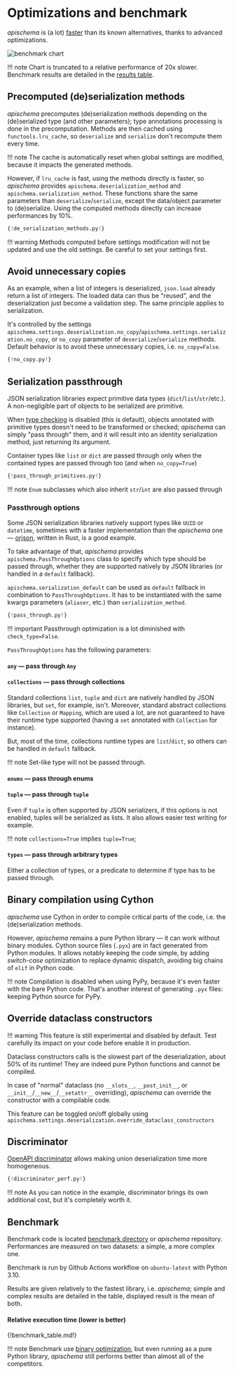 # Optimizations and benchmark

*apischema* is (a lot) [faster](#benchmark) than its known alternatives, thanks to advanced optimizations.    

![benchmark chart](benchmark_chart.svg)

!!! note
    Chart is truncated to a relative performance of 20x slower. Benchmark results are detailed in the [results table](#relative-execution-time-lower-is-better).

## Precomputed (de)serialization methods

*apischema* precomputes (de)serialization methods depending on the (de)serialized type (and other parameters); type annotations processing is done in the precomputation. Methods are then cached using `functools.lru_cache`, so `deserialize` and `serialize` don't recompute them every time.

!!! note
    The cache is automatically reset when global settings are modified, because it impacts the generated methods.

However, if `lru_cache` is fast, using the methods directly is faster, so *apischema* provides `apischema.deserialization_method` and `apischema.serialization_method`. These functions share the same parameters than `deserialize`/`serialize`, except the data/object parameter to (de)serialize. Using the computed methods directly can increase performances by 10%.

```python
{!de_serialization_methods.py!}
```

!!! warning
    Methods computed before settings modification will not be updated and use the old settings. Be careful to set your settings first.

## Avoid unnecessary copies

As an example, when a list of integers is deserialized, `json.load` already return a list of integers. The loaded data can thus be "reused", and the deserialization just become a validation step. The same principle applies to serialization.

It's controlled by the settings `apischema.settings.deserialization.no_copy`/`apischema.settings.serialization.no_copy`, or `no_copy` parameter of `deserialize`/`serialize` methods. Default behavior is to avoid these unnecessary copies, i.e. `no_copy=False`.

```python
{!no_copy.py!}
```

## Serialization passthrough

JSON serialization libraries expect primitive data types (`dict`/`list`/`str`/etc.). A non-negligible part of objects to be serialized are primitive.

When [type checking](#type-checking) is disabled (this is default), objects annotated with primitive types doesn't need to be transformed or checked; *apischema* can simply "pass through" them, and it will result into an identity serialization method, just returning its argument.

Container types like `list` or `dict` are passed through only when the contained types are passed through too (and when `no_copy=True`)

```python
{!pass_through_primitives.py!}
```

!!! note
    `Enum` subclasses which also inherit `str`/`int` are also passed through

### Passthrough options

Some JSON serialization libraries natively support types like `UUID` or `datetime`, sometimes with a faster implementation than the *apischema* one — [orjson](https://github.com/ijl/orjson), written in Rust, is a good example.

To take advantage of that, *apischema* provides `apischema.PassThroughOptions` class to specify which type should be passed through, whether they are supported natively by JSON libraries (or handled in a `default` fallback). 

`apischema.serialization_default` can be used as `default` fallback in combination to `PassThroughOptions`. It has to be instantiated with the same kwargs parameters (`aliaser`, etc.) than `serialization_method`.

```python
{!pass_through.py!}
```

!!! important
    Passthrough optimization is a lot diminished with `check_type=False`.

`PassThroughOptions` has the following parameters:

#### `any` — pass through `Any`

#### `collections` — pass through collections

Standard collections `list`, `tuple` and `dict` are natively handled by JSON libraries, but `set`, for example, isn't. Moreover, standard abstract collections like `Collection` or `Mapping`, which are used a lot, are
not guaranteed to have their runtime type supported (having a `set` annotated with
`Collection` for instance). 

But, most of the time, collections runtime types are `list`/`dict`, so others can be handled in `default` fallback.

!!! note
    Set-like type will not be passed through.

#### `enums` — pass through enums

#### `tuple` — pass through `tuple`

Even if `tuple` is often supported by JSON serializers, if this options is not enabled, tuples will be serialized as lists. It also allows easier test writing for example.

!!! note
    `collections=True` implies `tuple=True`;

#### `types` — pass through arbitrary types

Either a collection of types, or a predicate to determine if type has to be passed through.

## Binary compilation using Cython

*apischema* use Cython in order to compile critical parts of the code, i.e. the (de)serialization methods.

However, *apischema* remains a pure Python library — it can work without binary modules. Cython source files (`.pyx`) are in fact generated from Python modules. It allows notably keeping the code simple, by adding *switch-case* optimization to replace dynamic dispatch, avoiding big chains of `elif` in Python code.

!!! note
    Compilation is disabled when using PyPy, because it's even faster with the bare Python code.
    That's another interest of generating `.pyx` files: keeping Python source for PyPy.

## Override dataclass constructors

!!! warning
    This feature is still experimental and disabled by default. Test carefully its impact on your code before enable it in production.

Dataclass constructors calls is the slowest part of the deserialization, about 50% of its runtime!
They are indeed pure Python functions and cannot be compiled.

In case of "normal" dataclass (no `__slots__`, `__post_init__`, or `__init__`/`__new__`/`__setattr__` overriding), *apischema* can override the constructor with a compilable code. 

This feature can be toggled on/off globally using `apischema.settings.deserialization.override_dataclass_constructors`

## Discriminator

[OpenAPI discriminator](json_schema.md#openapi-discriminator) allows making union deserialization time more homogeneous.

```python
{!discriminator_perf.py!}
```

!!! note
    As you can notice in the example, discriminator brings its own additional cost, but it's completely worth it. 

## Benchmark

Benchmark code is located [benchmark directory](https://github.com/wyfo/apischema/tree/master/benchmark) or *apischema* repository.
Performances are measured on two datasets: a simple, a more complex one.

Benchmark is run by Github Actions workflow on `ubuntu-latest` with Python 3.10.

Results are given relatively to the fastest library, i.e. *apischema*; simple and complex results are detailed in the table, displayed result is the mean of both.

#### Relative execution time (lower is better)

{!benchmark_table.md!}

!!! note
    Benchmark use [binary optimization](#binary-compilation-using-cython), but even running as a pure Python library, *apischema* still performs better than almost all of the competitors.